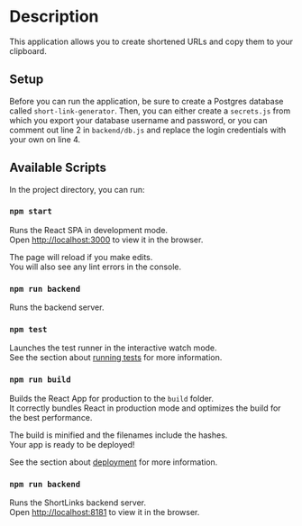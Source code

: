 # Description

This application allows you to create shortened URLs and copy them to your clipboard.

## Setup

Before you can run the application, be sure to create a Postgres database called `short-link-generator`.
Then, you can either create a `secrets.js` from which you export your database username and password, or you can comment out line 2 in `backend/db.js` and replace the login credentials with your own on line 4.

## Available Scripts

In the project directory, you can run:

### `npm start`

Runs the React SPA in development mode.<br>
Open [http://localhost:3000](http://localhost:3000) to view it in the browser.

The page will reload if you make edits.<br>
You will also see any lint errors in the console.

### `npm run backend`

Runs the backend server.

### `npm test`

Launches the test runner in the interactive watch mode.<br>
See the section about [running tests](https://facebook.github.io/create-react-app/docs/running-tests) for more information.

### `npm run build`

Builds the React App for production to the `build` folder.<br>
It correctly bundles React in production mode and optimizes the build for the best performance.

The build is minified and the filenames include the hashes.<br>
Your app is ready to be deployed!

See the section about [deployment](https://facebook.github.io/create-react-app/docs/deployment) for more information.

### `npm run backend`

Runs the ShortLinks backend server.<br/>
Open [http://localhost:8181](http://localhost:3000) to view it in the browser.
